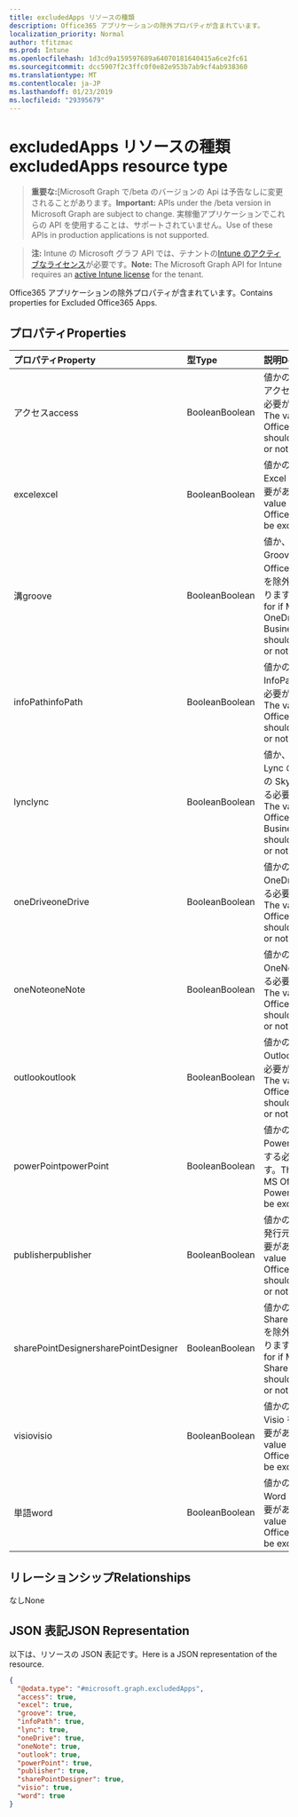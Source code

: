 ```yaml
---
title: excludedApps リソースの種類
description: Office365 アプリケーションの除外プロパティが含まれています。
localization_priority: Normal
author: tfitzmac
ms.prod: Intune
ms.openlocfilehash: 1d3cd9a159597689a64070181640415a6ce2fc61
ms.sourcegitcommit: dcc5907f2c3ffc0f0e82e953b7ab9cf4ab938360
ms.translationtype: MT
ms.contentlocale: ja-JP
ms.lasthandoff: 01/23/2019
ms.locfileid: "29395679"
---
```

# <a name="excludedapps-resource-type"></a><span data-ttu-id="c0a5a-103">excludedApps リソースの種類</span><span class="sxs-lookup"><span data-stu-id="c0a5a-103">excludedApps resource type</span></span>

> <span data-ttu-id="c0a5a-104">**重要な:**[Microsoft Graph で/beta のバージョンの Api は予告なしに変更されることがあります。</span><span class="sxs-lookup"><span data-stu-id="c0a5a-104">**Important:** APIs under the /beta version in Microsoft Graph are subject to change.</span></span> <span data-ttu-id="c0a5a-105">実稼働アプリケーションでこれらの API を使用することは、サポートされていません。</span><span class="sxs-lookup"><span data-stu-id="c0a5a-105">Use of these APIs in production applications is not supported.</span></span>

> <span data-ttu-id="c0a5a-106">**注:** Intune の Microsoft グラフ API では、テナントの[Intune のアクティブなライセンス](https://go.microsoft.com/fwlink/?linkid=839381)が必要です。</span><span class="sxs-lookup"><span data-stu-id="c0a5a-106">**Note:** The Microsoft Graph API for Intune requires an [active Intune license](https://go.microsoft.com/fwlink/?linkid=839381) for the tenant.</span></span>

<span data-ttu-id="c0a5a-107">Office365 アプリケーションの除外プロパティが含まれています。</span><span class="sxs-lookup"><span data-stu-id="c0a5a-107">Contains properties for Excluded Office365 Apps.</span></span>

## <a name="properties"></a><span data-ttu-id="c0a5a-108">プロパティ</span><span class="sxs-lookup"><span data-stu-id="c0a5a-108">Properties</span></span>
|<span data-ttu-id="c0a5a-109">プロパティ</span><span class="sxs-lookup"><span data-stu-id="c0a5a-109">Property</span></span>|<span data-ttu-id="c0a5a-110">型</span><span class="sxs-lookup"><span data-stu-id="c0a5a-110">Type</span></span>|<span data-ttu-id="c0a5a-111">説明</span><span class="sxs-lookup"><span data-stu-id="c0a5a-111">Description</span></span>|
|:---|:---|:---|
|<span data-ttu-id="c0a5a-112">アクセス</span><span class="sxs-lookup"><span data-stu-id="c0a5a-112">access</span></span>|<span data-ttu-id="c0a5a-113">Boolean</span><span class="sxs-lookup"><span data-stu-id="c0a5a-113">Boolean</span></span>|<span data-ttu-id="c0a5a-114">値かの MS Office のアクセスを除外する必要があります。</span><span class="sxs-lookup"><span data-stu-id="c0a5a-114">The value for if MS Office Access should be excluded or not.</span></span>|
|<span data-ttu-id="c0a5a-115">excel</span><span class="sxs-lookup"><span data-stu-id="c0a5a-115">excel</span></span>|<span data-ttu-id="c0a5a-116">Boolean</span><span class="sxs-lookup"><span data-stu-id="c0a5a-116">Boolean</span></span>|<span data-ttu-id="c0a5a-117">値かの MS Office Excel を除外する必要があります。</span><span class="sxs-lookup"><span data-stu-id="c0a5a-117">The value for if MS Office Excel should be excluded or not.</span></span>|
|<span data-ttu-id="c0a5a-118">溝</span><span class="sxs-lookup"><span data-stu-id="c0a5a-118">groove</span></span>|<span data-ttu-id="c0a5a-119">Boolean</span><span class="sxs-lookup"><span data-stu-id="c0a5a-119">Boolean</span></span>|<span data-ttu-id="c0a5a-120">値か、ビジネスの Groove の MS Office の OneDrive を除外する必要があります。</span><span class="sxs-lookup"><span data-stu-id="c0a5a-120">The value for if MS Office OneDrive for Business - Groove should be excluded or not.</span></span>|
|<span data-ttu-id="c0a5a-121">infoPath</span><span class="sxs-lookup"><span data-stu-id="c0a5a-121">infoPath</span></span>|<span data-ttu-id="c0a5a-122">Boolean</span><span class="sxs-lookup"><span data-stu-id="c0a5a-122">Boolean</span></span>|<span data-ttu-id="c0a5a-123">値かの MS Office InfoPath を除外する必要があります。</span><span class="sxs-lookup"><span data-stu-id="c0a5a-123">The value for if MS Office InfoPath should be excluded or not.</span></span>|
|<span data-ttu-id="c0a5a-124">lync</span><span class="sxs-lookup"><span data-stu-id="c0a5a-124">lync</span></span>|<span data-ttu-id="c0a5a-125">Boolean</span><span class="sxs-lookup"><span data-stu-id="c0a5a-125">Boolean</span></span>|<span data-ttu-id="c0a5a-126">値か、ビジネス - Lync の MS Office の Skype を除外する必要があります。</span><span class="sxs-lookup"><span data-stu-id="c0a5a-126">The value for if MS Office Skype for Business - Lync should be excluded or not.</span></span>|
|<span data-ttu-id="c0a5a-127">oneDrive</span><span class="sxs-lookup"><span data-stu-id="c0a5a-127">oneDrive</span></span>|<span data-ttu-id="c0a5a-128">Boolean</span><span class="sxs-lookup"><span data-stu-id="c0a5a-128">Boolean</span></span>|<span data-ttu-id="c0a5a-129">値かの MS Office の OneDrive を除外する必要があります。</span><span class="sxs-lookup"><span data-stu-id="c0a5a-129">The value for if MS Office OneDrive should be excluded or not.</span></span>|
|<span data-ttu-id="c0a5a-130">oneNote</span><span class="sxs-lookup"><span data-stu-id="c0a5a-130">oneNote</span></span>|<span data-ttu-id="c0a5a-131">Boolean</span><span class="sxs-lookup"><span data-stu-id="c0a5a-131">Boolean</span></span>|<span data-ttu-id="c0a5a-132">値かの MS Office OneNote を除外する必要があります。</span><span class="sxs-lookup"><span data-stu-id="c0a5a-132">The value for if MS Office OneNote should be excluded or not.</span></span>|
|<span data-ttu-id="c0a5a-133">outlook</span><span class="sxs-lookup"><span data-stu-id="c0a5a-133">outlook</span></span>|<span data-ttu-id="c0a5a-134">Boolean</span><span class="sxs-lookup"><span data-stu-id="c0a5a-134">Boolean</span></span>|<span data-ttu-id="c0a5a-135">値かの MS Office Outlook を除外する必要があります。</span><span class="sxs-lookup"><span data-stu-id="c0a5a-135">The value for if MS Office Outlook should be excluded or not.</span></span>|
|<span data-ttu-id="c0a5a-136">powerPoint</span><span class="sxs-lookup"><span data-stu-id="c0a5a-136">powerPoint</span></span>|<span data-ttu-id="c0a5a-137">Boolean</span><span class="sxs-lookup"><span data-stu-id="c0a5a-137">Boolean</span></span>|<span data-ttu-id="c0a5a-138">値かの MS Office PowerPoint を除外する必要があります。</span><span class="sxs-lookup"><span data-stu-id="c0a5a-138">The value for if MS Office PowerPoint should be excluded or not.</span></span>|
|<span data-ttu-id="c0a5a-139">publisher</span><span class="sxs-lookup"><span data-stu-id="c0a5a-139">publisher</span></span>|<span data-ttu-id="c0a5a-140">Boolean</span><span class="sxs-lookup"><span data-stu-id="c0a5a-140">Boolean</span></span>|<span data-ttu-id="c0a5a-141">値かの MS Office の発行元を除外する必要があります。</span><span class="sxs-lookup"><span data-stu-id="c0a5a-141">The value for if MS Office Publisher should be excluded or not.</span></span>|
|<span data-ttu-id="c0a5a-142">sharePointDesigner</span><span class="sxs-lookup"><span data-stu-id="c0a5a-142">sharePointDesigner</span></span>|<span data-ttu-id="c0a5a-143">Boolean</span><span class="sxs-lookup"><span data-stu-id="c0a5a-143">Boolean</span></span>|<span data-ttu-id="c0a5a-144">値かの MS Office の SharePointDesigner を除外する必要があります。</span><span class="sxs-lookup"><span data-stu-id="c0a5a-144">The value for if MS Office SharePointDesigner should be excluded or not.</span></span>|
|<span data-ttu-id="c0a5a-145">visio</span><span class="sxs-lookup"><span data-stu-id="c0a5a-145">visio</span></span>|<span data-ttu-id="c0a5a-146">Boolean</span><span class="sxs-lookup"><span data-stu-id="c0a5a-146">Boolean</span></span>|<span data-ttu-id="c0a5a-147">値かの MS Office Visio を除外する必要があります。</span><span class="sxs-lookup"><span data-stu-id="c0a5a-147">The value for if MS Office Visio should be excluded or not.</span></span>|
|<span data-ttu-id="c0a5a-148">単語</span><span class="sxs-lookup"><span data-stu-id="c0a5a-148">word</span></span>|<span data-ttu-id="c0a5a-149">Boolean</span><span class="sxs-lookup"><span data-stu-id="c0a5a-149">Boolean</span></span>|<span data-ttu-id="c0a5a-150">値かの MS Office の Word を除外する必要があります。</span><span class="sxs-lookup"><span data-stu-id="c0a5a-150">The value for if MS Office Word should be excluded or not.</span></span>|

## <a name="relationships"></a><span data-ttu-id="c0a5a-151">リレーションシップ</span><span class="sxs-lookup"><span data-stu-id="c0a5a-151">Relationships</span></span>
<span data-ttu-id="c0a5a-152">なし</span><span class="sxs-lookup"><span data-stu-id="c0a5a-152">None</span></span>

## <a name="json-representation"></a><span data-ttu-id="c0a5a-153">JSON 表記</span><span class="sxs-lookup"><span data-stu-id="c0a5a-153">JSON Representation</span></span>
<span data-ttu-id="c0a5a-154">以下は、リソースの JSON 表記です。</span><span class="sxs-lookup"><span data-stu-id="c0a5a-154">Here is a JSON representation of the resource.</span></span>
<!-- {
  "blockType": "resource",
  "@odata.type": "microsoft.graph.excludedApps"
}
-->
``` json
{
  "@odata.type": "#microsoft.graph.excludedApps",
  "access": true,
  "excel": true,
  "groove": true,
  "infoPath": true,
  "lync": true,
  "oneDrive": true,
  "oneNote": true,
  "outlook": true,
  "powerPoint": true,
  "publisher": true,
  "sharePointDesigner": true,
  "visio": true,
  "word": true
}
```




